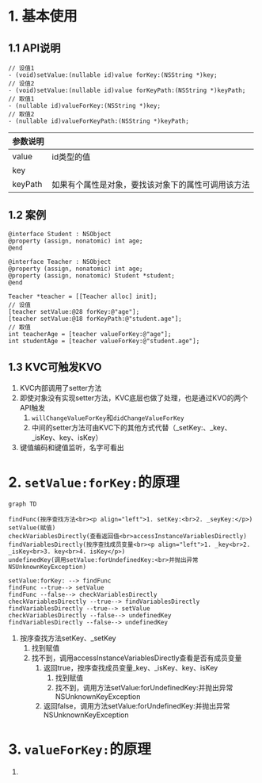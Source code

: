 

# 1. 基本使用
## 1.1 API说明
```
// 设值1
- (void)setValue:(nullable id)value forKey:(NSString *)key;
// 设值2
- (void)setValue:(nullable id)value forKeyPath:(NSString *)keyPath;
// 取值1
- (nullable id)valueForKey:(NSString *)key;
// 取值2
- (nullable id)valueForKeyPath:(NSString *)keyPath;
```

| 参数说明    |                           |
| ------- | ------------------------- |
| value   | id类型的值                    |
| key     |                           |
| keyPath | 如果有个属性是对象，要找该对象下的属性可调用该方法 |
## 1.2 案例
```objc
@interface Student : NSObject
@property (assign, nonatomic) int age;
@end

@interface Teacher : NSObject
@property (assign, nonatomic) int age;
@property (assign, nonatomic) Student *student;
@end

Teacher *teacher = [[Teacher alloc] init];
// 设值
[teacher setValue:@28 forKey:@"age"];
[teacher setValue:@18 forKeyPath:@"student.age"];
// 取值
int teacherAge = [teacher valueForKey:@"age"];
int studentAge = [teacher valueForKey:@"student.age"];
```

## 1.3 KVC可触发KVO
1. KVC内部调用了setter方法
2. 即使对象没有实现setter方法，KVC底层也做了处理，也是通过KVO的两个API触发
	1. `willChangeValueForKey`和`didChangeValueForKey`
	2. 中间的setter方法可由KVC下的其他方式代替（_setKey:、_key、_isKey、key、isKey）
3. 键值编码和键值监听，名字可看出

# 2. `setValue:forKey:`的原理

```mermaid
graph TD

findFunc(按序查找方法<br><p align="left">1. setKey:<br>2. _seyKey:</p>)
setValue(赋值)
checkVariablesDirectly(查看返回值<br>accessInstanceVariablesDirectly)
findVariablesDirectly(按序查找成员变量<br><p align="left">1. _key<br>2. _isKey<br>3. key<br>4. isKey</p>)
undefinedKey(调用setValue:forUndefinedKey:<br>并抛出异常NSUnknownKeyException)

setValue:forKey: --> findFunc
findFunc --true--> setValue
findFunc --false--> checkVariablesDirectly
checkVariablesDirectly --true--> findVariablesDirectly
findVariablesDirectly --true--> setValue
checkVariablesDirectly --false--> undefinedKey
findVariablesDirectly --false--> undefinedKey
```
1. 按序查找方法setKey、_setKey
	1. 找到赋值
	2. 找不到，调用accessInstanceVariablesDirectly查看是否有成员变量
		1. 返回true，按序查找成员变量_key、_isKey、key、isKey
			1. 找到赋值
			2. 找不到，调用方法setValue:forUndefinedKey:并抛出异常NSUnknownKeyException
		2. 返回false，调用方法setValue:forUndefinedKey:并抛出异常NSUnknownKeyException




# 3. `valueForKey:`的原理 
1. 